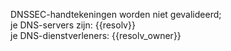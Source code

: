 DNSSEC-handtekeningen worden niet gevalideerd;  
je DNS-servers zijn: {{resolv}}  
je DNS-dienstverleners: {{resolv_owner}}
